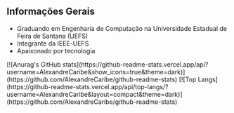 ## Informações Gerais
<ul>
    <li>Graduando em Engenharia de Computação na Universidade Estadual de Feira de Santana (UEFS)</li>
    <li>Integrante da IEEE-UEFS</li>
    <li>Apaixonado por tecnologia</li>
</ul>
[![Anurag's GitHub stats](https://github-readme-stats.vercel.app/api?username=AlexandreCaribe&show_icons=true&theme=dark)](https://github.com/AlexandreCaribe/github-readme-stats)
[![Top Langs](https://github-readme-stats.vercel.app/api/top-langs/?username=AlexandreCaribe&layout=compact&theme=dark)](https://github.com/AlexandreCaribe/github-readme-stats)